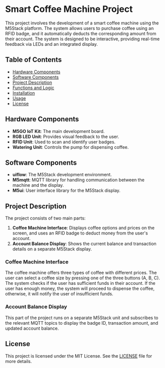 # Smart Coffee Machine Project

This project involves the development of a smart coffee machine using the M5Stack platform. The system allows users to purchase coffee using an RFID badge, and it automatically deducts the corresponding amount from their account. The system is designed to be interactive, providing real-time feedback via LEDs and an integrated display.

## Table of Contents

- [Hardware Components](#hardware-components)
- [Software Components](#software-components)
- [Project Description](#project-description)
- [Functions and Logic](#functions-and-logic)
- [Installation](#installation)
- [Usage](#usage)
- [License](#license)

## Hardware Components

- **M5GO IoT Kit**: The main development board.
- **RGB LED Unit**: Provides visual feedback to the user.
- **RFID Unit**: Used to scan and identify user badges.
- **Watering Unit**: Controls the pump for dispensing coffee.

## Software Components

- **uiflow**: The M5Stack development environment.
- **M5mqtt**: MQTT library for handling communication between the machine and the display.
- **M5ui**: User interface library for the M5Stack display.

## Project Description

The project consists of two main parts:

1. **Coffee Machine Interface**: Displays coffee options and prices on the screen, and uses an RFID badge to deduct money from the user's account.
2. **Account Balance Display**: Shows the current balance and transaction details on a separate M5Stack display.

### Coffee Machine Interface

The coffee machine offers three types of coffee with different prices. The user can select a coffee size by pressing one of the three buttons (A, B, C). The system checks if the user has sufficient funds in their account. If the user has enough money, the system will proceed to dispense the coffee, otherwise, it will notify the user of insufficient funds.

### Account Balance Display

This part of the project runs on a separate M5Stack unit and subscribes to the relevant MQTT topics to display the badge ID, transaction amount, and updated account balance.

## License

This project is licensed under the MIT License. See the [LICENSE](LICENSE) file for more details.
